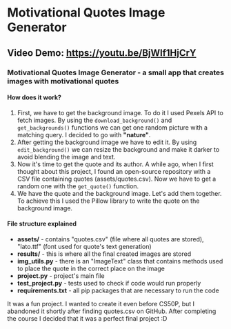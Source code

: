 # Motivational Quotes Image Generator

## Video Demo: <https://youtu.be/BjWlf1HjCrY>

### Motivational Quotes Image Generator - a small app that creates images with motivational quotes

#### How does it work?

1. First, we have to get the background image. To do it I used Pexels API to fetch images. By using the `download_background()` and `get_backgrounds()` functions we can get one random picture with a matching query. I decided to go with **"nature"**.
2. After getting the background image we have to edit it. By using `edit_background()` we can resize the background and make it darker to avoid blending the image and text.
3. Now it's time to get the quote and its author. A while ago, when I first thought about this project, I found an open-source repository with a CSV file containing quotes (assets/quotes.csv). Now we have to get a random one with the `get_quote()` function.
4. We have the quote and the background image. Let's add them together. To achieve this I used the Pillow library to write the quote on the background image.

#### File structure explained

- **assets/** - contains "quotes.csv" (file where all quotes are stored), "lato.ttf" (font used for quote's text generation)
- **results/** - this is where all the final created images are stored
- **img_utils.py** - there is an "ImageText" class that contains methods used to place the quote in the correct place on the image
- **project.py** - project's main file
- **test_project.py** - tests used to check if code would run properly
- **requirements.txt** - all pip packages that are necessary to run the code

It was a fun project. I wanted to create it even before CS50P, but I abandoned it shortly after finding quotes.csv on GitHub. After completing the course I decided that it was a perfect final project :D
